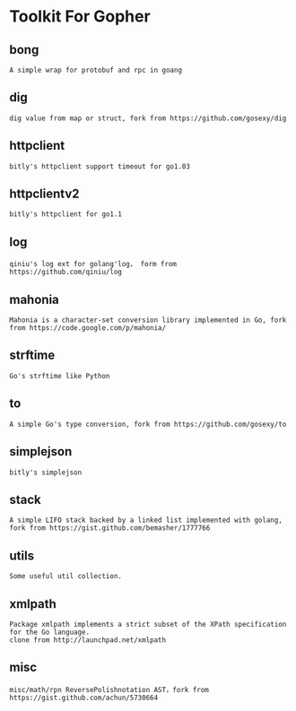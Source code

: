 Toolkit For Gopher
==========

## bong
    A simple wrap for protobuf and rpc in goang

## dig
    dig value from map or struct, fork from https://github.com/gosexy/dig

## httpclient
    bitly's httpclient support timeout for go1.03

## httpclientv2
    bitly's httpclient for go1.1

## log
    qiniu's log ext for golang'log， form from https://github.com/qiniu/log

## mahonia
    Mahonia is a character-set conversion library implemented in Go, fork from https://code.google.com/p/mahonia/

## strftime
    Go's strftime like Python

## to
    A simple Go's type conversion, fork from https://github.com/gosexy/to

## simplejson
    bitly's simplejson

## stack
    A simple LIFO stack backed by a linked list implemented with golang, fork from https://gist.github.com/bemasher/1777766

## utils
    Some useful util collection.

## xmlpath
    Package xmlpath implements a strict subset of the XPath specification for the Go language.
    clone from http://launchpad.net/xmlpath

## misc
    misc/math/rpn ReversePolishnotation AST，fork from https://gist.github.com/achun/5730664